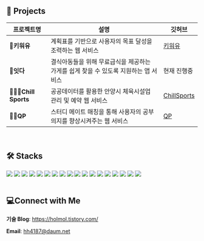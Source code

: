 <h2>📃 Projects</h2>

| 프로젝트명 | 설명 | 깃허브 |
|------------|------|--------|
| **🌿키워유** | 계획표를 기반으로 사용자의 목표 달성을 조력하는 웹 서비스 | [키워유](https://github.com/Choihohee/kiwoyu) |
| **🍱잇다** | 결식아동들을 위해 무료급식을 제공하는 가게를 쉽게 찾을 수 있도록 지원하는 앱 서비스 | 현재 진행중 |
| **🏄🏼‍♂️Chill Sports** | 공공데이터를 활용한 안양시 체육시설업 관리 및 예약 웹 서비스 | [ChillSports](https://github.com/Choihohee/QP) |
| **👶🏼QP** | 스터디 메이트 매칭을 통해 사용자의 공부 의지를 향상시켜주는 웹 서비스 | [QP](https://github.com/orgs/StudyHunter/repositories) |

<br>
<div align="left">
  <h2>🛠️ Stacks</h2>
  <img src="https://img.shields.io/badge/java-007396?style=for-the-badge&logo=java&logoColor=white">
  <img src="https://img.shields.io/badge/Spring Boot-6DB33F?style=for-the-badge&logo=SpringBoot&logoColor=white">
  <img src="https://img.shields.io/badge/Spring Data JPA-6DB33F?style=for-the-badge&logo=Spring&logoColor=white">
  <img src="https://img.shields.io/badge/Thymeleaf-005F0F?style=for-the-badge&logo=Thymeleaf&logoColor=white">
  <img src="https://img.shields.io/badge/REST API-E8E8E8?style=for-the-badge&logo=api&logoColor=white">
  <img src="https://img.shields.io/badge/Open API-E8E8E8?style=for-the-badge&logo=swagger&logoColor=white">
  <img src="https://img.shields.io/badge/mysql-4479A1?style=for-the-badge&logo=mysql&logoColor=white"/>
  <img src="https://img.shields.io/badge/Redis-FF4438?style=for-the-badge&logo=Redis&logoColor=white">
  <img src="https://img.shields.io/badge/H2 DataBase-22194D?style=for-the-badge&logo=h2&logoColor=white">
  <img src="https://img.shields.io/badge/Android Studio-3DDC84?style=for-the-badge&logo=AndroidStudio&logoColor=white">
  <img src="https://img.shields.io/badge/HTML5-E34F26?style=for-the-badge&logo=html5&logoColor=white"/>
  <img src="https://img.shields.io/badge/CSS3-1572B6?style=for-the-badge&logo=css3&logoColor=white"/>
  <img src="https://img.shields.io/badge/JavaScript-F7DF1E?style=for-the-badge&logo=javascript&logoColor=black"/>
  <img src="https://img.shields.io/badge/Bootstrap-7952B3?style=for-the-badge&logo=bootstrap&logoColor=white"/>
  <img src="https://img.shields.io/badge/Postman-FF6C37?style=for-the-badge&logo=Postman&logoColor=white"/>
  <img src="https://img.shields.io/badge/git-F05032?style=for-the-badge&logo=git&logoColor=white">
  <img src="https://img.shields.io/badge/github-181717?style=for-the-badge&logo=github&logoColor=white">
  <img src="https://img.shields.io/badge/Notion-000000?style=for-the-badge&logo=Notion&logoColor=white">
</div>

<br>
<h2>💻Connect with Me</h2>
<p><strong>기술 Blog</strong>: <a href="https://holmol.tistory.com/">https://holmol.tistory.com/</a></p>
<p><strong>Email</strong>: <a href="mailto:hh4187@daum.net">hh4187@daum.net</a></p>

